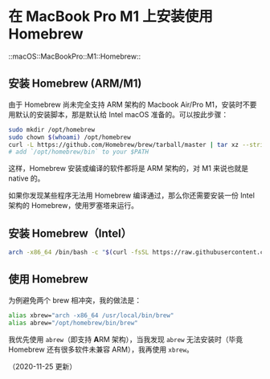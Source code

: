 # 在 MacBook Pro M1 上安装使用 Homebrew

::macOS::MacBookPro::M1::Homebrew::

## 安装 Homebrew (ARM/M1)

由于 Homebrew 尚未完全支持 ARM 架构的 Macbook Air/Pro M1，安装时不要用默认的安装脚本，那是默认给 Intel macOS 准备的。可以按此步骤：

```sh
sudo mkdir /opt/homebrew
sudo chown $(whoami) /opt/homebrew
curl -L https://github.com/Homebrew/brew/tarball/master | tar xz --strip 1 -C /opt/homebrew
# add `/opt/homebrew/bin` to your $PATH
```

这样，Homebrew 安装或编译的软件都将是 ARM 架构的，对 M1 来说也就是 native 的。

如果你发现某些程序无法用 Homebrew 编译通过，那么你还需要安装一份 Intel 架构的 Homebrew，使用罗塞塔来运行。

## 安装 Homebrew（Intel）

```sh
arch -x86_64 /bin/bash -c "$(curl -fsSL https://raw.githubusercontent.com/Homebrew/install/master/install.sh)"
```

## 使用 Homebrew

为例避免两个 brew 相冲突，我的做法是：

```sh
alias xbrew="arch -x86_64 /usr/local/bin/brew"
alias abrew="/opt/homebrew/bin/brew"
```

我优先使用 `abrew`（即支持 **A**RM 架构），当我发现 `abrew` 无法安装时（毕竟 Homebrew 还有很多软件未兼容 ARM），我再使用 `xbrew`。

（2020-11-25 更新）
